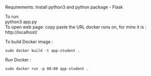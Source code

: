 Requirements: Install python3 and python package - Flask

To run:  
python3 app.py  
To open web page: copy paste the URL docker runs on, for mine it is : http://localhost/

To build Docker image :

```
sudo docker build -t app-student .
```

Run Docker :

```
sudo docker run -p 80:80 app-student .
```


